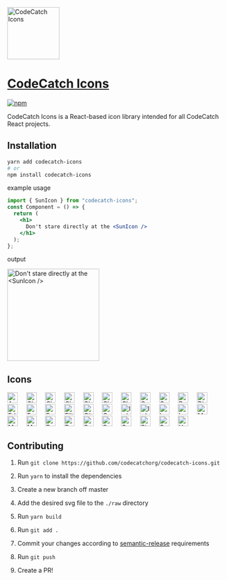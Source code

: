<img src="https://github.com/codecatchorg/codecatch-icons/blob/master/img/logo.png" width="120" alt="CodeCatch Icons">

# [CodeCatch Icons](https://github.com/codecatchorg/codecatch-icons)

[![npm][npm-image]][npm-url]

[npm-image]: https://img.shields.io/npm/v/codecatch-icons.svg?style=flat-square
[npm-url]: https://www.npmjs.com/package/codecatch-icons

CodeCatch Icons is a React-based icon library intended for all CodeCatch React projects.

## Installation

```bash
yarn add codecatch-icons
# or
npm install codecatch-icons
```

example usage

```jsx
import { SunIcon } from "codecatch-icons";
const Component = () => {
  return (
    <h1>
      Don't stare directly at the <SunIcon />
    </h1>
  );
};
```

output

<img src="https://github.com/codecatchorg/codecatch-icons/blob/master/img/output.png" width="212px" alt="Don't stare directly at the <SunIcon />">

## Icons

<img src="https://github.com/codecatchorg/codecatch-icons/blob/master/optimized/account.svg" alt="Account Icon" title="<AccountIcon />" width="24">&nbsp;&nbsp;&nbsp;&nbsp;&nbsp;<img src="https://github.com/codecatchorg/codecatch-icons/blob/master/optimized/check.svg" alt="Check Icon" title="<CheckIcon />" width="24">&nbsp;&nbsp;&nbsp;&nbsp;&nbsp;<img src="https://github.com/codecatchorg/codecatch-icons/blob/master/optimized/checklist.svg" alt="Checklist Icon" title="<ChecklistIcon />" width="24">&nbsp;&nbsp;&nbsp;&nbsp;&nbsp;<img src="https://github.com/codecatchorg/codecatch-icons/blob/master/optimized/chevronDown.svg" alt="Chevron Down Icon" title="<ChevronDownIcon />" width="24">&nbsp;&nbsp;&nbsp;&nbsp;&nbsp;<img src="https://github.com/codecatchorg/codecatch-icons/blob/master/optimized/chevronLeft.svg" alt="Chevron Left Icon" title="<ChevronLeftIcon />" width="24">&nbsp;&nbsp;&nbsp;&nbsp;&nbsp;<img src="https://github.com/codecatchorg/codecatch-icons/blob/master/optimized/chevronRight.svg" alt="Chevron Right Icon" title="<ChevronRightIcon />" width="24">&nbsp;&nbsp;&nbsp;&nbsp;&nbsp;<img src="https://github.com/codecatchorg/codecatch-icons/blob/master/optimized/close.svg" alt="Close Icon" title="<CloseIcon />" width="24">&nbsp;&nbsp;&nbsp;&nbsp;&nbsp;<img src="https://github.com/codecatchorg/codecatch-icons/blob/master/optimized/copyCode.svg" alt="Copy Code Icon" title="<CopyCodeIcon />" width="24">&nbsp;&nbsp;&nbsp;&nbsp;&nbsp;<img src="https://github.com/codecatchorg/codecatch-icons/blob/master/optimized/copyLink.svg" alt="Copy Link Icon" title="<CopyLinkIcon />" width="24">&nbsp;&nbsp;&nbsp;&nbsp;&nbsp;<img src="https://github.com/codecatchorg/codecatch-icons/blob/master/optimized/delete.svg" alt="Delete Icon" title="<DeleteIcon />" width="24">&nbsp;&nbsp;&nbsp;&nbsp;&nbsp;<img src="https://github.com/codecatchorg/codecatch-icons/blob/master/optimized/discord.svg" alt="Discord Icon" title="<DiscordIcon />" width="24">&nbsp;&nbsp;&nbsp;&nbsp;&nbsp;<img src="https://github.com/codecatchorg/codecatch-icons/blob/master/optimized/edit.svg" alt="Edit Icon" title="<EditIcon />" width="24">&nbsp;&nbsp;&nbsp;&nbsp;&nbsp;<img src="https://github.com/codecatchorg/codecatch-icons/blob/master/optimized/eye.svg" alt="Eye Icon" title="<EyeIcon />" width="24">&nbsp;&nbsp;&nbsp;&nbsp;&nbsp;<img src="https://github.com/codecatchorg/codecatch-icons/blob/master/optimized/eyeOff.svg" alt="Eye Off Icon" title="<EyeOffIcon />" width="24">&nbsp;&nbsp;&nbsp;&nbsp;&nbsp;<img src="https://github.com/codecatchorg/codecatch-icons/blob/master/optimized/filter.svg" alt="Filter Icon" title="<FilterIcon />" width="24">&nbsp;&nbsp;&nbsp;&nbsp;&nbsp;<img src="https://github.com/codecatchorg/codecatch-icons/blob/master/optimized/gitHub.svg" alt="Git Hub Icon" title="<GitHubIcon />" width="24">&nbsp;&nbsp;&nbsp;&nbsp;&nbsp;<img src="https://github.com/codecatchorg/codecatch-icons/blob/master/optimized/goBack.svg" alt="Go Back Icon" title="<GoBackIcon />" width="24">&nbsp;&nbsp;&nbsp;&nbsp;&nbsp;<img src="https://github.com/codecatchorg/codecatch-icons/blob/master/optimized/info.svg" alt="Info Icon" title="<InfoIcon />" width="24">&nbsp;&nbsp;&nbsp;&nbsp;&nbsp;<img src="https://github.com/codecatchorg/codecatch-icons/blob/master/optimized/infoFill.svg" alt="Info Fill Icon" title="<InfoFillIcon />" width="24">&nbsp;&nbsp;&nbsp;&nbsp;&nbsp;<img src="https://github.com/codecatchorg/codecatch-icons/blob/master/optimized/login.svg" alt="Login Icon" title="<LoginIcon />" width="24">&nbsp;&nbsp;&nbsp;&nbsp;&nbsp;<img src="https://github.com/codecatchorg/codecatch-icons/blob/master/optimized/logout.svg" alt="Logout Icon" title="<LogoutIcon />" width="24">&nbsp;&nbsp;&nbsp;&nbsp;&nbsp;<img src="https://github.com/codecatchorg/codecatch-icons/blob/master/optimized/menu.svg" alt="Menu Icon" title="<MenuIcon />" width="24">&nbsp;&nbsp;&nbsp;&nbsp;&nbsp;<img src="https://github.com/codecatchorg/codecatch-icons/blob/master/optimized/moon.svg" alt="Moon Icon" title="<MoonIcon />" width="24">&nbsp;&nbsp;&nbsp;&nbsp;&nbsp;<img src="https://github.com/codecatchorg/codecatch-icons/blob/master/optimized/more.svg" alt="More Icon" title="<MoreIcon />" width="24">&nbsp;&nbsp;&nbsp;&nbsp;&nbsp;<img src="https://github.com/codecatchorg/codecatch-icons/blob/master/optimized/palette.svg" alt="Palette Icon" title="<PaletteIcon />" width="24">&nbsp;&nbsp;&nbsp;&nbsp;&nbsp;<img src="https://github.com/codecatchorg/codecatch-icons/blob/master/optimized/profile.svg" alt="Profile Icon" title="<ProfileIcon />" width="24">&nbsp;&nbsp;&nbsp;&nbsp;&nbsp;<img src="https://github.com/codecatchorg/codecatch-icons/blob/master/optimized/save.svg" alt="Save Icon" title="<SaveIcon />" width="24">&nbsp;&nbsp;&nbsp;&nbsp;&nbsp;<img src="https://github.com/codecatchorg/codecatch-icons/blob/master/optimized/search.svg" alt="Search Icon" title="<SearchIcon />" width="24">&nbsp;&nbsp;&nbsp;&nbsp;&nbsp;<img src="https://github.com/codecatchorg/codecatch-icons/blob/master/optimized/settings.svg" alt="Settings Icon" title="<SettingsIcon />" width="24">&nbsp;&nbsp;&nbsp;&nbsp;&nbsp;<img src="https://github.com/codecatchorg/codecatch-icons/blob/master/optimized/signUp.svg" alt="Sign Up Icon" title="<SignUpIcon />" width="24">&nbsp;&nbsp;&nbsp;&nbsp;&nbsp;<img src="https://github.com/codecatchorg/codecatch-icons/blob/master/optimized/sun.svg" alt="Sun Icon" title="<SunIcon />" width="24">&nbsp;&nbsp;&nbsp;&nbsp;&nbsp;<img src="https://github.com/codecatchorg/codecatch-icons/blob/master/optimized/upload.svg" alt="Upload Icon" title="<UploadIcon />" width="24">&nbsp;&nbsp;&nbsp;&nbsp;&nbsp;

## Contributing

1. Run `git clone https://github.com/codecatchorg/codecatch-icons.git`

2. Run `yarn` to install the dependencies

3. Create a new branch off master

4. Add the desired svg file to the `./raw` directory

5. Run `yarn build`

6. Run `git add .`

7. Commit your changes according to [semantic-release](https://github.com/semantic-release/semantic-release#how-does-it-work) requirements

8. Run `git push`

9. Create a PR!
